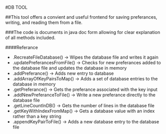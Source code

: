 #DB TOOL

##This tool offers a convient and useful frontend for saving preferances, writing, and reading them from a file.

###The code is documents in java doc form allowing for clear explanation of all methods included.

####Referance

* .RecreateFileDatabase() -> Wipes the database file and writes it again
* .updatePreferancesFromFile() -> Checks for new preferances added to the database file and updates the database in memory
* .addPreferance() -> Adds new entry to database
* .addArrayOfKeyPairsToMap() -> Adds a set of database entries to the database in memory
* .getPreferance() -> Gets the preferance associated with the key input
* .addNewPreferanceToFile() -> Write a new preferance directly to the database file
* .getLineCountInDB() -> Gets the number of lines in the database file
* .getKeyWithIndexFromMap() -> Gets a database value with an index rather than a key string
* .appendKeyPairToFile() -> Adds a new database entry to the database file



